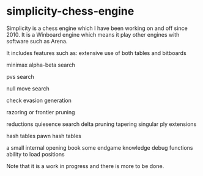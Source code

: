 # simplicity-chess-engine
Simplicity is a chess engine which I have been working on and off since 2010. It is a Winboard engine which means it play other engines with software such as Arena.

It includes features such as: 
extensive use of both tables and bitboards

minimax alpha-beta search

pvs search

null move search

check evasion generation

razoring or frontier pruning

reductions
quiesence search
delta pruning
tapering
singular ply extensions

hash tables
pawn hash tables

a small internal opening book
some endgame knowledge
debug functions
ability to load positions

Note that it is a work in progress and there is more to be done.
